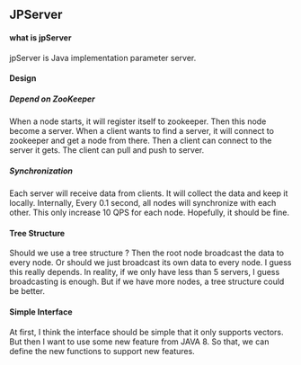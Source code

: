 ## JPServer

#### what is jpServer
jpServer is Java implementation parameter server.

#### Design

##### Depend on ZooKeeper
When a node starts, it will register itself to zookeeper.
Then this node become a server. When a client wants to find
a server, it will connect to zookeeper and get a node from there.
Then a client can connect to the server it gets. The client can
pull and push to server.

##### Synchronization
Each server will receive data from clients. It will collect the data
and keep it locally. Internally, Every 0.1 second, all nodes will
synchronize with each other. This only increase 10 QPS for each node.
Hopefully, it should be fine.

#### Tree Structure
Should we use a tree structure ? Then the root node broadcast the data
to every node. Or should we just broadcast its own data to every node.
I guess this really depends. In reality, if we only have less than 5
servers, I guess broadcasting is enough. But if we have more nodes, a
tree structure could be better.

#### Simple Interface
At first, I think the interface should be simple that it only supports
vectors. But then I want to use some new feature from JAVA 8. So that,
we can define the new functions to support new features.